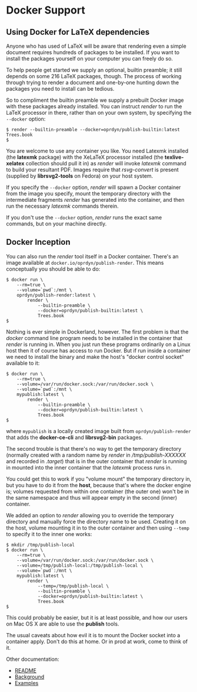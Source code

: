 Docker Support
==============

Using Docker for LaTeX dependencies
-----------------------------------

Anyone who has used of LaTeX will be aware that rendering even a simple document
requires hundreds of packages to be installed. If you want to install the
packages yourself on your computer you can freely do so.

To help people get started we supply an optional, builtin preamble; it still
depends on some 216 LaTeX packages, though. The process of working through
trying to render a document and one-by-one hunting down the packages you need
to install can be tedious.

So to compliment the builtin preamble we supply a prebuilt Docker image with
these packages already installed. You can instruct _render_ to run the LaTeX
processor in there, rather than on your own system, by specifying the
`--docker` option:

```shell
$ render --builtin-preamble --docker=oprdyn/publish-builtin:latest Trees.book
$
```

You are welcome to use any container you like. You need Latexmk installed (the
**latexmk** package) with the XeLaTeX processor installed (the
**texlive-xelatex** collection should pull it in) as _render_ will invoke
_latexmk_ command to build your resultant PDF. Images require that
_rsvg-convert_ is present (supplied by **librsvg2-tools** on Fedora) on your
host system.

If you specify the `--docker` option, _render_ will spawn a Docker container
from the image you specify, mount the temporary directory with the intermediate
fragments _render_ has generated into the container, and then run the necessary
_latexmk_ commands therein.

If you don't use the `--docker` option, _render_ runs the exact same commands,
but on your machine directly.

Docker Inception
----------------

You can also run the _render_ tool itself in a Docker container. There's an
image available at `docker.io/oprdyn/publish-render`. This means conceptually
you should be able to do:

```shell
$ docker run \
    --rm=true \
    --volume=`pwd`:/mnt \
    oprdyn/publish-render:latest \
        render \
            --builtin-preamble \
            --docker=oprdyn/publish-builtin:latest \
            Trees.book
$
```

Nothing is ever simple in Dockerland, however. The first problem is that the
_docker_ command line program needs to be installed in the container that
_render_ is running in. When you just run these programs ordinarily on a Linux
host then it of course has access to run Docker. But if run inside a container
we need to install the binary and make the host's "docker control socket"
available to it:

```shell
$ docker run \
    --rm=true \
    --volume=/var/run/docker.sock:/var/run/docker.sock \
    --volume=`pwd`:/mnt \
    mypublish:latest \
        render \
            --builtin-preamble \
            --docker=oprdyn/publish-builtin:latest \
            Trees.book
$
```

where `mypublish` is a locally created image built from `oprdyn/publish-render`
that adds the **docker-ce-cli** and **librsvg2-bin** packages.

The second trouble is that there's no way to get the temporary directory
(normally created with a random name by _render_ in _/tmp/publish-XXXXXX_ and
recorded in _.target_) that is in the outer container that _render_ is running
in mounted into the inner container that the _latexmk_ process runs in.

You could get this to work if you "volume mount" the temporary directory in,
but you have to do it from the **host**, because that's where the docker engine
is; volumes requested from within one container (the outer one) won't be in the
same namespace and thus will appear empty in the second (inner) container.

We added an option to _render_ allowing you to override the temporary directory
and manually force the directory name to be used. Creating it on the host,
volume mounting it in to the outer container and then using `--temp` to specify
it to the inner one works:

```shell
$ mkdir /tmp/publish-local
$ docker run \
    --rm=true \
    --volume=/var/run/docker.sock:/var/run/docker.sock \
    --volume=/tmp/publish-local:/tmp/publish-local \
    --volume=`pwd`:/mnt \
    mypublish:latest \
        render \
            --temp=/tmp/publish-local \
            --builtin-preamble \
            --docker=oprdyn/publish-builtin:latest \
            Trees.book
$
```

This could probably be easier, but it is at least possible, and how our users
on Mac OS X are able to use the **publish** tools.

The usual caveats about how evil it is to mount the Docker socket into a
container apply. Don't do this at home. Or in prod at work, come to think of
it.

Other documentation:

 - [README](../README.markdown)
 - [Background](Background.markdown)
 - [Examples](Examples.markdown)

